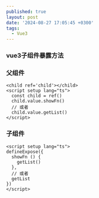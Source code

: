 ```yaml
---
published: true
layout: post
date: '2024-08-27 17:05:45 +0300'
tags:
  - Vue3
---
```

### vue3子组件暴露方法




### 父组件


```
<child ref='child'></child>
<script setup lang="ts">
  const child = ref()
  child.value.showFn()
  // 或者
  child.value.getList()
</script>
```
### 子组件

```
<script setup lang="ts">
defineExpose({
  showFn () {
    getList()
  },
  // 或者
  getList
})
</script>

```
